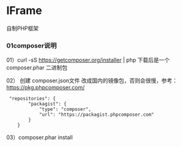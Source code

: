 # IFrame
自制PHP框架



### 01composer说明
01）curl -sS https://getcomposer.org/installer | php
下载后是一个 composer.phar 二进制包

02） 创建 composer.json文件
改成国内的镜像包，否则会很慢，参考： https://pkg.phpcomposer.com/
```
 "repositories": {
        "packagist": {
            "type": "composer",
            "url": "https://packagist.phpcomposer.com"
        }
    }

```

03）composer.phar install 
